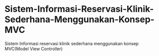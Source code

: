# Sistem-Informasi-Reservasi-Klinik-Sederhana-Menggunakan-Konsep-MVC
Sistem Informasi reservasi klinik sederhana menggunakan konsep MVC(Model View Controller)
